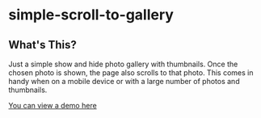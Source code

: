 # simple-scroll-to-gallery
<h2>What's This?</h2>
<p>Just a simple show and hide photo gallery with thumbnails. Once the chosen photo is shown, the page also scrolls to that photo. This comes in handy when on a mobile device or with a large number of photos and thumbnails.</p>

<a href="http://jeffreyharris.net/responsiveGallery/index.html">You can view a demo here</a>
